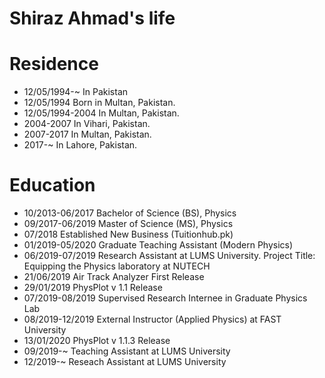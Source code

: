 Shiraz Ahmad's life
===============

# Residence

- 12/05/1994-~ In Pakistan
- 12/05/1994 Born in Multan, Pakistan.
- 12/05/1994-2004 In Multan, Pakistan.
- 2004-2007 In Vihari, Pakistan.
- 2007-2017 In Multan, Pakistan.
- 2017-~ In Lahore, Pakistan.

# Education

- 10/2013-06/2017 Bachelor of Science (BS), Physics
- 09/2017-06/2019 Master of Science (MS), Physics
- 07/2018 Established New Business (Tuitionhub.pk)
- 01/2019-05/2020 Graduate Teaching Assistant (Modern Physics)
- 06/2019-07/2019 Research Assistant at LUMS University. Project Title: Equipping the Physics laboratory at NUTECH
- 21/06/2019 Air Track Analyzer First Release
- 29/01/2019 PhysPlot v 1.1 Release
- 07/2019-08/2019 Supervised Research Internee in Graduate Physics Lab
- 08/2019-12/2019 External Instructor (Applied Physics) at FAST University
- 13/01/2020 PhysPlot v 1.1.3 Release
- 09/2019-~ Teaching Assistant at LUMS University
- 12/2019-~ Reseach Assistant at LUMS University
